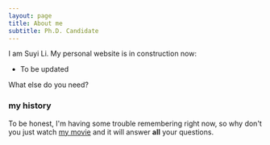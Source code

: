 ```yaml
---
layout: page
title: About me
subtitle: Ph.D. Candidate
---
```


I am Suyi Li. My personal website is in construction now:

- To be updated

What else do you need?

### my history

To be honest, I'm having some trouble remembering right now, so why don't you just watch [my movie](http://en.wikipedia.org/wiki/The_Princess_Bride_%28film%29) and it will answer **all** your questions.
